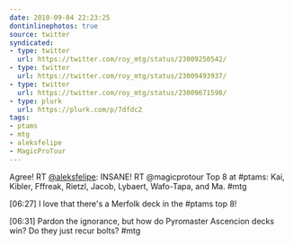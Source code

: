 ```yaml
---
date: 2010-09-04 22:23:25
dontinlinephotos: true
source: twitter
syndicated:
- type: twitter
  url: https://twitter.com/roy_mtg/status/23009250542/
- type: twitter
  url: https://twitter.com/roy_mtg/status/23009493937/
- type: twitter
  url: https://twitter.com/roy_mtg/status/23009671598/
- type: plurk
  url: https://plurk.com/p/7dfdc2
tags:
- ptams
- mtg
- aleksfelipe
- MagicProTour
---
```


Agree! RT [@aleksfelipe](https://twitter.com/aleksfelipe/): INSANE! RT @magicprotour Top 8 at #ptams: Kai, Kibler, Fffreak, Rietzl, Jacob, Lybaert, Wafo-Tapa, and Ma. #mtg

<time>[06:27]</time> I love that there's a Merfolk deck in the #ptams top 8!

<time>[06:31]</time> Pardon the ignorance, but how do Pyromaster Ascencion decks win? Do they just recur bolts? #mtg